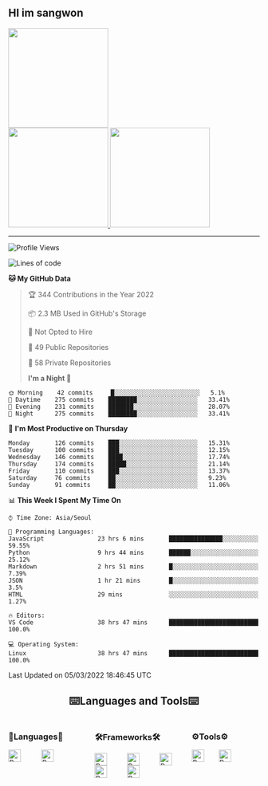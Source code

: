 ## HI im sangwon

<a href="#"> 
  <img src="https://github-readme-stats.vercel.app/api?username=nowgnas&theme=calm&show_icons=true" height='200px'>
</a><br>
<a href="#">
  <img src="https://github-readme-stats.vercel.app/api/top-langs/?username=nowgnas&theme=calm&exclude_repo=Jagi,assignment&layout=compact" height='200px'>
  <img src='http://mazassumnida.wtf/api/v2/generate_badge?boj=leo503801' height='200px'>
</a>

<hr>

<!--START_SECTION:waka-->

![Profile Views](http://img.shields.io/badge/Profile%20Views-9-blue)

![Lines of code](https://img.shields.io/badge/From%20Hello%20World%20I%27ve%20Written-492%20Thousand%20lines%20of%20code-blue)

**🐱 My GitHub Data**

> 🏆 344 Contributions in the Year 2022
>
> 📦 2.3 MB Used in GitHub's Storage
>
> 🚫 Not Opted to Hire
>
> 📜 49 Public Repositories
>
> 🔑 58 Private Repositories
>
> **I'm a Night 🦉**

```text
🌞 Morning    42 commits     █░░░░░░░░░░░░░░░░░░░░░░░░   5.1%
🌆 Daytime    275 commits    ████████░░░░░░░░░░░░░░░░░   33.41%
🌃 Evening    231 commits    ███████░░░░░░░░░░░░░░░░░░   28.07%
🌙 Night      275 commits    ████████░░░░░░░░░░░░░░░░░   33.41%

```

📅 **I'm Most Productive on Thursday**

```text
Monday       126 commits    ███░░░░░░░░░░░░░░░░░░░░░░   15.31%
Tuesday      100 commits    ███░░░░░░░░░░░░░░░░░░░░░░   12.15%
Wednesday    146 commits    ████░░░░░░░░░░░░░░░░░░░░░   17.74%
Thursday     174 commits    █████░░░░░░░░░░░░░░░░░░░░   21.14%
Friday       110 commits    ███░░░░░░░░░░░░░░░░░░░░░░   13.37%
Saturday     76 commits     ██░░░░░░░░░░░░░░░░░░░░░░░   9.23%
Sunday       91 commits     ██░░░░░░░░░░░░░░░░░░░░░░░   11.06%

```

📊 **This Week I Spent My Time On**

```text
⌚︎ Time Zone: Asia/Seoul

💬 Programming Languages:
JavaScript               23 hrs 6 mins       ███████████████░░░░░░░░░░   59.55%
Python                   9 hrs 44 mins       ██████░░░░░░░░░░░░░░░░░░░   25.12%
Markdown                 2 hrs 51 mins       █░░░░░░░░░░░░░░░░░░░░░░░░   7.39%
JSON                     1 hr 21 mins        █░░░░░░░░░░░░░░░░░░░░░░░░   3.5%
HTML                     29 mins             ░░░░░░░░░░░░░░░░░░░░░░░░░   1.27%

🔥 Editors:
VS Code                  38 hrs 47 mins      █████████████████████████   100.0%

💻 Operating System:
Linux                    38 hrs 47 mins      █████████████████████████   100.0%

```

Last Updated on 05/03/2022 18:46:45 UTC

<!--END_SECTION:waka-->

<!-- <div align="center">
  <h2>⌨️Languages and Tools⌨️</h2>
  <div align=flex>
    <img height="25px" src="https://img.shields.io/badge/Python-3776AB?style=flat&amp;logo=Python&amp;logoColor=white" alt="Python Badge">
    <img height="25px" src="https://img.shields.io/badge/Javascript-F7DF1E?style=flat&amp;logo=Javascript&amp;logoColor=white" alt="Python Badge">
  </div>

  <div>
  <img height="25px" src="https://img.shields.io/badge/Express-000000?style=flat&amp;logo=Express&amp;logoColor=white" alt="Python Badge">
  <img height="25px" src="https://img.shields.io/badge/Node js-339933?style=flat&amp;logo=Node.js&amp;logoColor=white" alt="Python Badge">
  <img height="25px" src="https://img.shields.io/badge/MongoDB-47A248?style=flat&amp;logo=MongoDB&amp;logoColor=white" alt="Python Badge">
  <img height="25px" src="https://img.shields.io/badge/React-61DAFB?style=flat&amp;logo=React&amp;logoColor=white" alt="Python Badge">
   <img height="25px" src="https://img.shields.io/badge/TensorFlow-FF6F00?style=flat&amp;logo=TensorFlow&amp;logoColor=white" alt="Python Badge">
  </div>
  <div>
  <img height="25px" src="https://img.shields.io/badge/Visual Studio Code-007ACC?style=flat&amp;logo=Visual Studio Code&amp;logoColor=white" alt="Python Badge">
  <img height="25px" src="https://img.shields.io/badge/Ubuntu-E95420?style=flat&amp;logo=Ubuntu&amp;logoColor=white" alt="Python Badge">
  </div>
</div>
<br> -->

<h2 align=center>⌨️Languages and Tools⌨️</h2>
<div style='display:grid; grid-template-columns: auto auto auto;'>
  <div width='100px'>
  <h3>🎈Languages🎈</h3>
  <div style='display:grid; grid-template-columns: auto auto auto;'>
    <img height="25px" src="https://img.shields.io/badge/Python-3776AB?style=flat&amp;logo=Python&amp;logoColor=white" alt="Python Badge">
      <img height="25px" src="https://img.shields.io/badge/Javascript-F7DF1E?style=flat&amp;logo=Javascript&amp;logoColor=white" alt="Python Badge">
  </div>
  
  </div>
  <div width='100px'>
  <h3>🛠️Frameworks🛠️</h3>
  <div style='display:grid; grid-template-columns: auto auto auto;'>
    <img height="25px" src="https://img.shields.io/badge/Express-000000?style=flat&amp;logo=Express&amp;logoColor=white" alt="Python Badge">
    <img height="25px" src="https://img.shields.io/badge/Node js-339933?style=flat&amp;logo=Node.js&amp;logoColor=white" alt="Python Badge">
    <img height="25px" src="https://img.shields.io/badge/MongoDB-47A248?style=flat&amp;logo=MongoDB&amp;logoColor=white" alt="Python Badge">
    <img height="25px" src="https://img.shields.io/badge/React-61DAFB?style=flat&amp;logo=React&amp;logoColor=white" alt="Python Badge">
     <img height="25px" src="https://img.shields.io/badge/TensorFlow-FF6F00?style=flat&amp;logo=TensorFlow&amp;logoColor=white" alt="Python Badge">
  </div>
  </div>
  <div width='100px'>
  <h3>⚙️Tools⚙️</h3>
  <div style='display:grid; grid-template-columns: auto auto auto;'>
    <img height="25px" src="https://img.shields.io/badge/Visual Studio Code-007ACC?style=flat&amp;logo=Visual Studio Code&amp;logoColor=white" alt="Python Badge">
    <img height="25px" src="https://img.shields.io/badge/Ubuntu-E95420?style=flat&amp;logo=Ubuntu&amp;logoColor=white" alt="Python Badge">
  </div>
  </div>
</div>

<!-- ![trophy](https://github-profile-trophy.vercel.app/?username=nowgnas&column=7&margin-w=15&margin-h=15) -->

<!--
**Marshmellowon/Marshmellowon** is a ✨ _special_ ✨ repository because its `README.md` (this file) appears on your GitHub profile.

Here are some ideas to get you started:

- 🔭 I’m currently working on ...
- 🌱 I’m currently learning ...
- 👯 I’m looking to collaborate on ...
- 🤔 I’m looking for help with ...
- 💬 Ask me about ...
- 📫 How to reach me: ...
- 😄 Pronouns: ...
- ⚡ Fun fact: ...
-->
